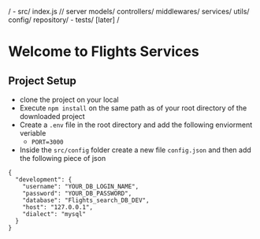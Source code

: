 /
    - src/
        index.js // server
        models/
        controllers/
        middlewares/
        services/
        utils/
        config/
        repository/
    - tests/ [later]
/


# Welcome to Flights Services

## Project Setup
- clone the project on your local
- Execute `npm install` on the same path as of your root directory of the downloaded project
- Create a `.env` file in the root directory and add the following enviorment veriable
    - `PORT=3000`
- Inside the `src/config` folder create a new file `config.json` and then add the following piece of json

```
{
  "development": {
    "username": "YOUR_DB_LOGIN_NAME",
    "password": "YOUR_DB_PASSWORD",
    "database": "Flights_search_DB_DEV",
    "host": "127.0.0.1",
    "dialect": "mysql"
  }
}

```